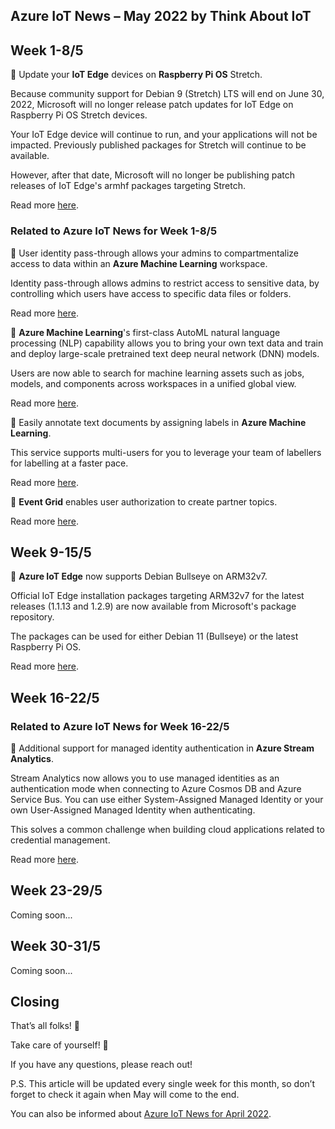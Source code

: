 ## Azure IoT News – May 2022 by Think About IoT

## Week 1-8/5
🔸 Update your **IoT Edge** devices on **Raspberry Pi OS** Stretch.

Because community support for Debian 9 (Stretch) LTS will end on June 30, 2022, Microsoft will no longer release patch updates for IoT Edge on Raspberry Pi OS Stretch devices.

Your IoT Edge device will continue to run, and your applications will not be impacted. Previously published packages for Stretch will continue to be available.

However, after that date, Microsoft will no longer be publishing patch releases of IoT Edge's armhf packages targeting Stretch.

Read more [here](https://azure.microsoft.com/en-gb/updates/update-rpios-stretch-to-latest/).

### Related to Azure IoT News for Week 1-8/5
🔸 User identity pass-through allows your admins to compartmentalize access to data within an **Azure Machine Learning** workspace.

Identity pass-through allows admins to restrict access to sensitive data, by controlling which users have access to specific data files or folders. 

Read more [here](https://azure.microsoft.com/en-gb/updates/public-preview-azure-machine-learning-announcements-for-april-2022/).

🔸 **Azure Machine Learning**'s first-class AutoML natural language processing (NLP) capability allows you to bring your own text data and train and deploy large-scale pretrained text deep neural network (DNN) models.

Users are now able to search for machine learning assets such as jobs, models, and components across workspaces in a unified global view. 

Read more [here](https://azure.microsoft.com/en-gb/updates/public-preview-azure-machine-learning-announcements-for-march-2022/).

🔸 Easily annotate text documents by assigning labels in **Azure Machine Learning**.

This service supports multi-users for you to leverage your team of labellers for labelling at a faster pace. ​

Read more [here](https://azure.microsoft.com/en-gb/updates/general-availability-azure-machine-learning-announcements-for-march-2022/).

🔸 **Event Grid** enables user authorization to create partner topics.

Read more [here](https://azure.microsoft.com/en-gb/updates/public-preview-event-grid-enables-user-authorization-to-create-partner-topics/).

## Week 9-15/5
🔸 **Azure IoT Edge** now supports Debian Bullseye on ARM32v7.

Official IoT Edge installation packages targeting ARM32v7 for the latest releases (1.1.13 and 1.2.9) are now available from Microsoft's package repository.

The packages can be used for either Debian 11 (Bullseye) or the latest Raspberry Pi OS.

Read more [here](https://azure.microsoft.com/en-gb/updates/azure-iot-edge-supports-debian-bullseye-arm32v7/).

## Week 16-22/5
### Related to Azure IoT News for Week 16-22/5

🔸 Additional support for managed identity authentication in **Azure Stream Analytics**.

Stream Analytics now allows you to use managed identities as an authentication mode when connecting to Azure Cosmos DB and Azure Service Bus. You can use either System-Assigned Managed Identity or your own User-Assigned Managed Identity when authenticating.

This solves a common challenge when building cloud applications related to credential management.

Read more [here](https://azure.microsoft.com/en-gb/updates/cosmosdb-servicebus-asami/).

## Week 23-29/5
Coming soon...

## Week 30-31/5
Coming soon...

## Closing
That’s all folks! 👋

Take care of yourself! 🙂

If you have any questions, please reach out!

P.S. This article will be updated every single week for this month, so don’t forget to check it again when May will come to the end.

You can also be informed about [Azure IoT News for April 2022](https://www.thinkaboutiot.com/index.php/2022/04/06/azure-iot-news-april-2022-by-think-about-iot/).